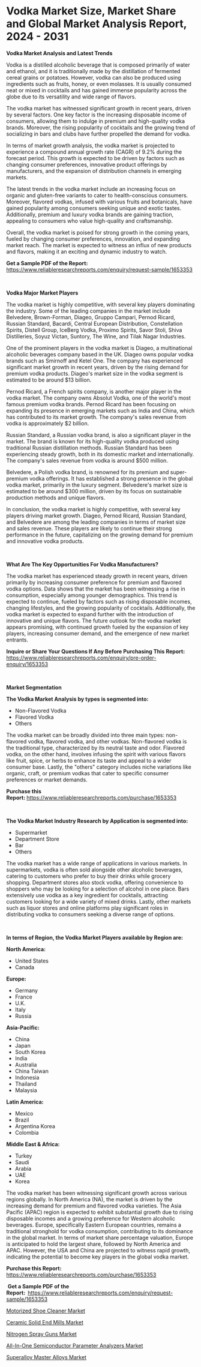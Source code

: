 <p><h1>Vodka Market Size, Market Share and Global Market Analysis Report, 2024 - 2031</h1></p><p><strong>Vodka Market Analysis and Latest Trends</strong></p>
<p><p>Vodka is a distilled alcoholic beverage that is composed primarily of water and ethanol, and it is traditionally made by the distillation of fermented cereal grains or potatoes. However, vodka can also be produced using ingredients such as fruits, honey, or even molasses. It is usually consumed neat or mixed in cocktails and has gained immense popularity across the globe due to its versatility and wide range of flavors.</p><p>The vodka market has witnessed significant growth in recent years, driven by several factors. One key factor is the increasing disposable income of consumers, allowing them to indulge in premium and high-quality vodka brands. Moreover, the rising popularity of cocktails and the growing trend of socializing in bars and clubs have further propelled the demand for vodka.</p><p>In terms of market growth analysis, the vodka market is projected to experience a compound annual growth rate (CAGR) of 9.2% during the forecast period. This growth is expected to be driven by factors such as changing consumer preferences, innovative product offerings by manufacturers, and the expansion of distribution channels in emerging markets.</p><p>The latest trends in the vodka market include an increasing focus on organic and gluten-free variants to cater to health-conscious consumers. Moreover, flavored vodkas, infused with various fruits and botanicals, have gained popularity among consumers seeking unique and exotic tastes. Additionally, premium and luxury vodka brands are gaining traction, appealing to consumers who value high-quality and craftsmanship.</p><p>Overall, the vodka market is poised for strong growth in the coming years, fueled by changing consumer preferences, innovation, and expanding market reach. The market is expected to witness an influx of new products and flavors, making it an exciting and dynamic industry to watch.</p></p>
<p><strong>Get a Sample PDF of the Report:&nbsp;</strong> <a href="https://www.reliableresearchreports.com/enquiry/request-sample/1653353">https://www.reliableresearchreports.com/enquiry/request-sample/1653353</a></p>
<p>&nbsp;</p>
<p><strong>Vodka Major Market Players</strong></p>
<p><p>The vodka market is highly competitive, with several key players dominating the industry. Some of the leading companies in the market include Belvedere, Brown-Forman, Diageo, Gruppo Campari, Pernod Ricard, Russian Standard, Bacardi, Central European Distribution, Constellation Spirits, Distell Group, IceBerg Vodka, Proximo Spirits, Savor Stoli, Shiva Distilleries, Soyuz Victan, Suntory, The Wine, and Tilak Nagar Industries.</p><p>One of the prominent players in the vodka market is Diageo, a multinational alcoholic beverages company based in the UK. Diageo owns popular vodka brands such as Smirnoff and Ketel One. The company has experienced significant market growth in recent years, driven by the rising demand for premium vodka products. Diageo's market size in the vodka segment is estimated to be around $13 billion.</p><p>Pernod Ricard, a French spirits company, is another major player in the vodka market. The company owns Absolut Vodka, one of the world's most famous premium vodka brands. Pernod Ricard has been focusing on expanding its presence in emerging markets such as India and China, which has contributed to its market growth. The company's sales revenue from vodka is approximately $2 billion.</p><p>Russian Standard, a Russian vodka brand, is also a significant player in the market. The brand is known for its high-quality vodka produced using traditional Russian distillation methods. Russian Standard has been experiencing steady growth, both in its domestic market and internationally. The company's sales revenue from vodka is around $500 million.</p><p>Belvedere, a Polish vodka brand, is renowned for its premium and super-premium vodka offerings. It has established a strong presence in the global vodka market, primarily in the luxury segment. Belvedere's market size is estimated to be around $300 million, driven by its focus on sustainable production methods and unique flavors.</p><p>In conclusion, the vodka market is highly competitive, with several key players driving market growth. Diageo, Pernod Ricard, Russian Standard, and Belvedere are among the leading companies in terms of market size and sales revenue. These players are likely to continue their strong performance in the future, capitalizing on the growing demand for premium and innovative vodka products.</p></p>
<p>&nbsp;</p>
<p><strong>What Are The Key Opportunities For Vodka Manufacturers?</strong></p>
<p><p>The vodka market has experienced steady growth in recent years, driven primarily by increasing consumer preference for premium and flavored vodka options. Data shows that the market has been witnessing a rise in consumption, especially among younger demographics. This trend is expected to continue, fueled by factors such as rising disposable incomes, changing lifestyles, and the growing popularity of cocktails. Additionally, the vodka market is expected to expand further with the introduction of innovative and unique flavors. The future outlook for the vodka market appears promising, with continued growth fueled by the expansion of key players, increasing consumer demand, and the emergence of new market entrants.</p></p>
<p><strong>Inquire or Share Your Questions If Any Before Purchasing This Report:</strong> <a href="https://www.reliableresearchreports.com/enquiry/pre-order-enquiry/1653353">https://www.reliableresearchreports.com/enquiry/pre-order-enquiry/1653353</a></p>
<p>&nbsp;</p>
<p><strong>Market Segmentation</strong></p>
<p><strong>The Vodka Market Analysis by types is segmented into:</strong></p>
<p><ul><li>Non-Flavored Vodka</li><li>Flavored Vodka</li><li>Others</li></ul></p>
<p><p>The vodka market can be broadly divided into three main types: non-flavored vodka, flavored vodka, and other vodkas. Non-flavored vodka is the traditional type, characterized by its neutral taste and odor. Flavored vodka, on the other hand, involves infusing the spirit with various flavors like fruit, spice, or herbs to enhance its taste and appeal to a wider consumer base. Lastly, the "others" category includes niche variations like organic, craft, or premium vodkas that cater to specific consumer preferences or market demands.</p></p>
<p><strong>Purchase this Report:&nbsp;</strong><a href="https://www.reliableresearchreports.com/purchase/1653353">https://www.reliableresearchreports.com/purchase/1653353</a></p>
<p>&nbsp;</p>
<p><strong>The Vodka Market Industry Research by Application is segmented into:</strong></p>
<p><ul><li>Supermarket</li><li>Department Store</li><li>Bar</li><li>Others</li></ul></p>
<p><p>The vodka market has a wide range of applications in various markets. In supermarkets, vodka is often sold alongside other alcoholic beverages, catering to customers who prefer to buy their drinks while grocery shopping. Department stores also stock vodka, offering convenience to shoppers who may be looking for a selection of alcohol in one place. Bars extensively use vodka as a key ingredient for cocktails, attracting customers looking for a wide variety of mixed drinks. Lastly, other markets such as liquor stores and online platforms play significant roles in distributing vodka to consumers seeking a diverse range of options.</p></p>
<p>&nbsp;</p>
<p><strong>In terms of Region, the Vodka Market Players available by Region are:</strong></p>
<p>
    <p> <strong> North America: </strong>
        <ul>
            <li>United States</li>
            <li>Canada</li>
        </ul>
        </p> 
    <p> <strong> Europe: </strong>
        <ul>
            <li>Germany</li>
            <li>France</li>
            <li>U.K.</li>
            <li>Italy</li>
            <li>Russia</li>
        </ul>
        </p> 
    <p> <strong> Asia-Pacific: </strong>
        <ul>
            <li>China</li>
            <li>Japan</li>
            <li>South Korea</li>
            <li>India</li>
            <li>Australia</li>
            <li>China Taiwan</li>
            <li>Indonesia</li>
            <li>Thailand</li>
            <li>Malaysia</li>
        </ul>
        </p> 
    <p> <strong> Latin America: </strong>
        <ul>
            <li>Mexico</li>
            <li>Brazil</li>
            <li>Argentina Korea</li>
            <li>Colombia</li>
        </ul>
        </p> 
    <p> <strong> Middle East & Africa: </strong>
        <ul>
            <li>Turkey</li>
            <li>Saudi</li>
            <li>Arabia</li>
            <li>UAE</li>
            <li>Korea</li>
        </ul>
    </p>
    </p>
<p><p>The vodka market has been witnessing significant growth across various regions globally. In North America (NA), the market is driven by the increasing demand for premium and flavored vodka varieties. The Asia Pacific (APAC) region is expected to exhibit substantial growth due to rising disposable incomes and a growing preference for Western alcoholic beverages. Europe, specifically Eastern European countries, remains a traditional stronghold for vodka consumption, contributing to its dominance in the global market. In terms of market share percentage valuation, Europe is anticipated to hold the largest share, followed by North America and APAC. However, the USA and China are projected to witness rapid growth, indicating the potential to become key players in the global vodka market.</p></p>
<p><strong>Purchase this Report: </strong><a href="https://www.reliableresearchreports.com/purchase/1653353">https://www.reliableresearchreports.com/purchase/1653353</a></p>
<p>&nbsp;<strong>Get a Sample PDF of the Report:&nbsp;&nbsp;</strong><a href="https://www.reliableresearchreports.com/enquiry/request-sample/1653353">https://www.reliableresearchreports.com/enquiry/request-sample/1653353</a></p>
<p><strong></strong></p>
<p><p><a href="https://medium.com/@judyolson40/motorized-shoe-cleaner-market-size-cagr-trends-2024-2030-ae2dfdaf09d5">Motorized Shoe Cleaner Market</a></p><p><a href="https://www.linkedin.com/pulse/ceramic-solid-end-mills-market-growth-trends-covid-19-impact-7rdte?trackingId=LOKXVsIpSaeC8nDQSK%2Be%2Fg%3D%3D">Ceramic Solid End Mills Market</a></p><p><a href="https://medium.com/@judyolson40/nitrogen-spray-guns-nbsp-market-focuses-on-market-share-size-and-projected-forecast-till-2030-b1b48f1f1692">Nitrogen Spray Guns Market</a></p><p><a href="https://www.linkedin.com/pulse/all-in-one-semiconductor-parameter-analyzers-market-jonke?trackingId=9JGvmJRvQn2dkoWvqEgDsg%3D%3D">All-In-One Semiconductor Parameter Analyzers Market</a></p><p><a href="https://www.linkedin.com/pulse/global-superalloy-master-alloys-market-types-applications-gppfe?trackingId=uUbxyQpRTv6w1mMes%2FDrYQ%3D%3D">Superalloy Master Alloys Market</a></p></p>